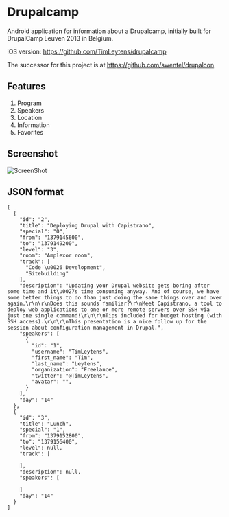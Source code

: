 Drupalcamp
==========

Android application for information about a Drupalcamp, initially built for DrupalCamp Leuven 2013 in Belgium.

iOS version: https://github.com/TimLeytens/drupalcamp

The successor for this project is at https://github.com/swentel/drupalcon

Features
--------

1. Program
2. Speakers
3. Location
4. Information
5. Favorites

Screenshot
----------

![ScreenShot](http://realize.be/drupalcamp-mobile.png)


JSON format
-----------
```
[
  {
    "id": "2",
    "title": "Deploying Drupal with Capistrano",
    "special": "0",
    "from": "1379145600",
    "to": "1379149200",
    "level": "3",
    "room": "Amplexor room",
    "track": [
      "Code \u0026 Development",
      "Sitebuilding"
    ],
    "description": "Updating your Drupal website gets boring after some time and it\u0027s time consuming anyway. And of course, we have some better things to do than just doing the same things over and over again.\r\n\r\nDoes this sounds familiar?\r\nMeet Capistrano, a tool to deploy web applications to one or more remote servers over SSH via just one single command!\r\n\r\nTips included for budget hosting (with SSH access).\r\n\r\nThis presentation is a nice follow up for the session about configuration management in Drupal.",
    "speakers": [
      {
        "id": "1",
        "username": "TimLeytens",
        "first_name": "Tim",
        "last_name": "Leytens",
        "organization": "Freelance",
        "twitter": "@TimLeytens",
        "avatar": "",
      }
    ],
    "day": "14"
  },
  {
    "id": "3",
    "title": "Lunch",
    "special": "1",
    "from": "1379152800",
    "to": "1379156400",
    "level": null,
    "track": [
      
    ],
    "description": null,
    "speakers": [
      
    ]
    "day": "14"
  }
]
```
